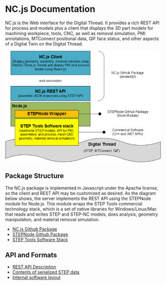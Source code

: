 # NC.js Documentation

NC.js is the Web interface for the Digital Thread.  It provides a rich
REST API for process and models plus a client that displays the 3D
part models for machining workpiece, tools, CNC, as well as removal
simulation, PMI annotations, MTConnect positional data, QIF face
status, and other aspects of a Digital Twin on the Digital Thread.

![NC.js Structure](images/ncjs_structure.png "NC.js Structure")

## Package Structure

The NC.js package is implemented in Javascript under the Apache
license, so the client and REST API may be customized as desired.  As
the diagram below shows, the server implements the REST API using the
STEPNode module for Node.js.  This module wraps the STEP Tools
commercial technology stack, which is a set of native libraries for
Windows/Linux/Mac that reads and writes STEP and STEP-NC models, does
analysis, geometry manipulation, and material removal simulation.

 - [NC.js Github Package](https://github.com/steptools/NC.js)
 - [STEPNode Github Package](https://github.com/steptools/STEPNode)
 - [STEP Tools Software Stack](https://www.steptools.com/support/)

## API and Formats

 - [REST API Description](api/index.md)
 - [Contents of serialized STEP data](formats.md)
 - [Internal software layout](GettingStarted.md)

